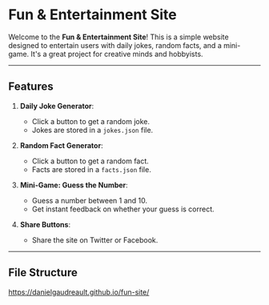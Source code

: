 # Fun & Entertainment Site

Welcome to the **Fun & Entertainment Site**! This is a simple website designed to entertain users with daily jokes, random facts, and a mini-game. It's a great project for creative minds and hobbyists.

---

## Features

1. **Daily Joke Generator**:
   - Click a button to get a random joke.
   - Jokes are stored in a `jokes.json` file.

2. **Random Fact Generator**:
   - Click a button to get a random fact.
   - Facts are stored in a `facts.json` file.

3. **Mini-Game: Guess the Number**:
   - Guess a number between 1 and 10.
   - Get instant feedback on whether your guess is correct.

4. **Share Buttons**:
   - Share the site on Twitter or Facebook.

---

## File Structure
https://danielgaudreault.github.io/fun-site/
